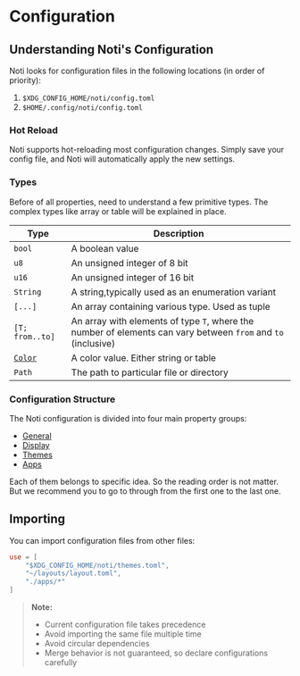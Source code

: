 # Configuration

## Understanding Noti's Configuration

Noti looks for configuration files in the following locations (in order of priority):

1. `$XDG_CONFIG_HOME/noti/config.toml`
2. `$HOME/.config/noti/config.toml`

### Hot Reload

Noti supports hot-reloading most configuration changes. Simply save your config file, and Noti will automatically apply the new settings.

### Types

Before of all properties, need to understand a few primitive types. The complex types like array or table will be explained in place.

| Type                   | Description                                                                                                   |
| ---------------------- | ------------------------------------------------------------------------------------------------------------- |
| `bool`                 | A boolean value                                                                                               |
| `u8`                   | An unsigned integer of 8 bit                                                                                  |
| `u16`                  | An unsigned integer of 16 bit                                                                                 |
| `String`               | A string,typically used as an enumeration variant                                                             |
| `[...]`                | An array containing various type. Used as tuple                                                               |
| `[T; from..to]`        | An array with elements of type `T`, where the number of elements can vary between `from` and `to` (inclusive) |
| [`Color`](./Colors.md) | A color value. Either string or table                                                                         |
| `Path`                 | The path to particular file or directory                                                                      |

### Configuration Structure

The Noti configuration is divided into four main property groups:

- [General](./General.md)
- [Display](./Display.md)
- [Themes](./Themes.md)
- [Apps](./Apps.md)

Each of them belongs to specific idea. So the reading order is not matter. But we recommend you
to go to through from the first one to the last one.

## Importing

You can import configuration files from other files:

```toml
use = [
    "$XDG_CONFIG_HOME/noti/themes.toml",
    "~/layouts/layout.toml",
    "./apps/*"
]
```

> **Note:**
>
> - Current configuration file takes precedence
> - Avoid importing the same file multiple time
> - Avoid circular dependencies
> - Merge behavior is not guaranteed, so declare configurations carefully
